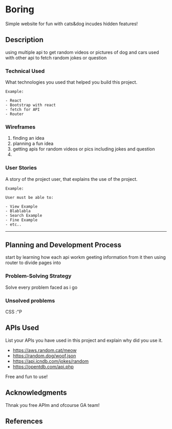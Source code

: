 # Boring

Simple website for fun with cats&dog incudes hidden features!
## Description

using multiple api to get random videos or pictures of dog and cars used with other api to fetch random jokes or question 

### Technical Used
What technologies you used that helped you build this project. 

```
Example:

- React
- Bootstrap with react
- fetch for API
- Router
```

### Wireframes

1. finding an idea
2. planning a fun idea
3. getting apis for random videos or pics including jokes and question
4. 

### User Stories

A story of the project user, that explains the use of the project.

```
Example:

User must be able to:

- View Example
- Blablabla
- Search Example
- Fine Example
- etc..

```

---

## Planning and Development Process

start by learning how each api workm geeting information from it then using router to divide pages into 
### Problem-Solving Strategy

Solve every problem faced as i go

### Unsolved problems

CSS :"P
## APIs Used

List your APIs you have used in this project and explain why did you use it.

- https://aws.random.cat/meow
- https://random.dog/woof.json
- https://api.icndb.com/jokes/random
- https://opentdb.com/api.php

Free and fun to use!

## Acknowledgments

Thnak you free APIm and ofcourse GA team!

 ## References
